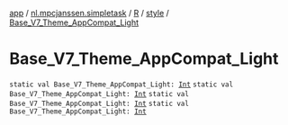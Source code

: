 [app](../../../index.md) / [nl.mpcjanssen.simpletask](../../index.md) / [R](../index.md) / [style](index.md) / [Base_V7_Theme_AppCompat_Light](.)

# Base_V7_Theme_AppCompat_Light

`static val Base_V7_Theme_AppCompat_Light: `[`Int`](https://kotlinlang.org/api/latest/jvm/stdlib/kotlin/-int/index.html)
`static val Base_V7_Theme_AppCompat_Light: `[`Int`](https://kotlinlang.org/api/latest/jvm/stdlib/kotlin/-int/index.html)
`static val Base_V7_Theme_AppCompat_Light: `[`Int`](https://kotlinlang.org/api/latest/jvm/stdlib/kotlin/-int/index.html)
`static val Base_V7_Theme_AppCompat_Light: `[`Int`](https://kotlinlang.org/api/latest/jvm/stdlib/kotlin/-int/index.html)